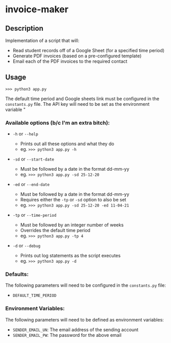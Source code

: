 # invoice-maker

## Description 

Implementation of a script that will:
- Read student records off of a Google Sheet (for a specified time period)
- Generate PDF invoices (based on a pre-configured template)
- Email each of the PDF invoices to the required contact

## Usage

```
>>> python3 app.py 
```

The default time period and Google sheets link must be configured in the `constants.py` file. The API key will need to be set as the environment variable "

### Available options (b/c I'm an extra bitch):

- `-h` or `--help`
    - Prints out all these options and what they do
    - eg. ```>>> python3 app.py -h```
- `-sd` or `--start-date`
    - Must be followed by a date in the format dd-mm-yy
    - eg. ```>>> python3 app.py -sd 25-12-20```
- `-ed` or `--end-date`
    - Must be followed by a date in the format dd-mm-yy
    - Requires either the `-tp` or `-sd` option to also be set
    - eg. ```>>> python3 app.py -sd 25-12-20 -ed 11-04-21```
- `-tp` or `--time-period`
    - Must be followed by an integer number of weeks
    - Overrides the default time period
    - eg. ```>>> python3 app.py -tp 4```

- `-d` or `--debug`
    - Prints out log statements as the script executes
    - eg. ```>>> python3 app.py -d```

### Defaults:

The following parameters will need to be configured in the `constants.py` file:

- `DEFAULT_TIME_PERIOD`

### Environment Variables:

The following parameters will need to be defined as environment variables:

- `SENDER_EMAIL_UN`: The email address of the sending account
- `SENDER_EMAIL_PW`: The password for the above email